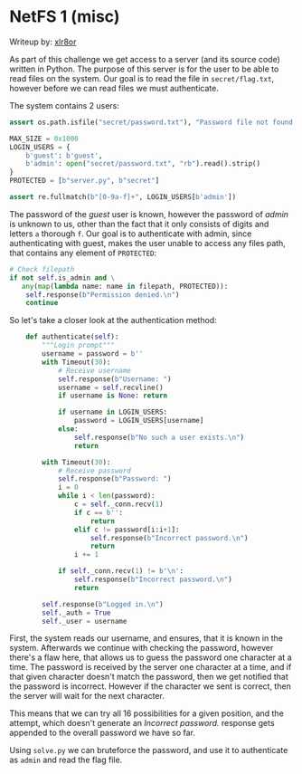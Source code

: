 # NetFS 1 (misc)
Writeup by: [xlr8or](https://ctftime.org/team/235001)

As part of this challenge we get access to a server (and its source code) written in Python.
The purpose of this server is for the user to be able to read files on the system.
Our goal is to read the file in `secret/flag.txt`, however before we can read files we must authenticate.

The system contains 2 users:
```python
assert os.path.isfile("secret/password.txt"), "Password file not found."

MAX_SIZE = 0x1000
LOGIN_USERS = {
    b'guest': b'guest',
    b'admin': open("secret/password.txt", "rb").read().strip()
}
PROTECTED = [b"server.py", b"secret"]

assert re.fullmatch(b"[0-9a-f]+", LOGIN_USERS[b'admin'])
```

The password of the *guest* user is known, however the password of *admin* is unknown to us, other than the fact that it only consists of digits and letters `a` thorough `f`.
Our goal is to authenticate with admin, since authenticating with guest, makes the user unable to access any files path, that contains any element of `PROTECTED`:

```python
# Check filepath
if not self.is_admin and \
   any(map(lambda name: name in filepath, PROTECTED)):
    self.response(b"Permission denied.\n")
    continue
```

So let's take a closer look at the authentication method:
```python
    def authenticate(self):
        """Login prompt"""
        username = password = b''
        with Timeout(30):
            # Receive username
            self.response(b"Username: ")
            username = self.recvline()
            if username is None: return

            if username in LOGIN_USERS:
                password = LOGIN_USERS[username]
            else:
                self.response(b"No such a user exists.\n")
                return

        with Timeout(30):
            # Receive password
            self.response(b"Password: ")
            i = 0
            while i < len(password):
                c = self._conn.recv(1)
                if c == b'':
                    return
                elif c != password[i:i+1]:
                    self.response(b"Incorrect password.\n")
                    return
                i += 1

            if self._conn.recv(1) != b'\n':
                self.response(b"Incorrect password.\n")
                return

        self.response(b"Logged in.\n")
        self._auth = True
        self._user = username
```

First, the system reads our username, and ensures, that it is known in the system.
Afterwards we continue with checking the password, however there's a flaw here, that allows us to guess the password one character at a time.
The password is received by the server one character at a time, and if that given character doesn't match the password, then we get notified that the password is incorrect.
However if the character we sent is correct, then the server will wait for the next character.

This means that we can try all 16 possibilities for a given position, and the attempt, which doesn't generate an *Incorrect password.* response gets appended to the overall password we have so far.

Using `solve.py` we can bruteforce the password, and use it to authenticate as `admin` and read the flag file.
